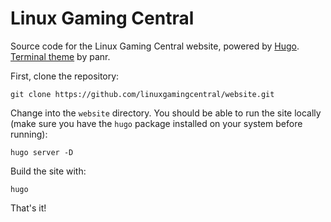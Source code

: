 # Linux Gaming Central
Source code for the Linux Gaming Central website, powered by [Hugo](https://gohugo.io/). [Terminal theme](https://github.com/panr/hugo-theme-terminal) by panr.

First, clone the repository:

`git clone https://github.com/linuxgamingcentral/website.git`

Change into the `website` directory. You should be able to run the site locally (make sure you have the `hugo` package installed on your system before running):

`hugo server -D`

Build the site with:

`hugo`

That's it!
